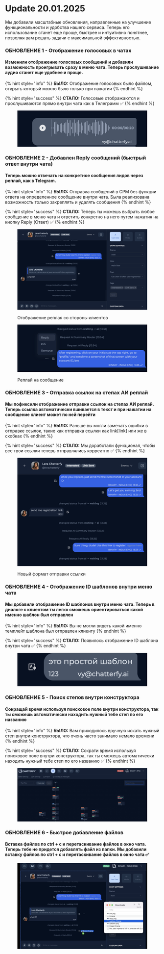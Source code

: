 # Update 20.01.2025

Мы добавили масштабные обновления, направленные на улучшение функциональности и удобства нашего сервиса. Теперь его использование станет еще проще, быстрее и интуитивно понятнее, позволяя вам решать задачи с максимальной эффективностью.



### ОБНОВЛЕНИЕ 1 - Отображение голосовых в чатах 

#### Изменили отображение голосовых сообщений и добавили возможность проигрывать сразу в меню чата. Теперь прослушивание аудио станет еще удобнее и проще. 

{% hint style="info" %}
**БЫЛО:** Отображение голосовых было файлом, открыть который можно было только при нажатии&#x20;
{% endhint %}

{% hint style="success" %}
**СТАЛО:** Голосовые отображаются и прослушиваются прямо внутри чата как в Телеграмм ✅
{% endhint %}

<figure><img src="../../.gitbook/assets/image (193).png" alt=""><figcaption></figcaption></figure>



### ОБНОВЛЕНИЕ 2 - Добавлен Reply сообщений (быстрый ответ внутри чата)

#### &#x20;Теперь можно отвечать на конкретное сообщения лидов через реплай, как в Telegram.

{% hint style="info" %}
**БЫЛО:** Отправка сообщений в СРМ без функции ответа на определенное сообщение внутри чата. Была реализована возможность только закреплять и удалять сообщения
{% endhint %}

{% hint style="success" %}
**СТАЛО:** Теперь ты можешь выбрать любое сообщение в меню чата и ответить конкретно на него путем нажатия на кнопку Reply (Ответ) ✅
{% endhint %}

<figure><img src="../../.gitbook/assets/image (181).png" alt=""><figcaption><p>Отображение реплая со стороны клиентов</p></figcaption></figure>

<figure><img src="../../.gitbook/assets/image (183).png" alt=""><figcaption><p>Реплай на сообщение</p></figcaption></figure>

### ОБНОВЛЕНИЕ 3 - Отправка ссылок на степах АИ реплай



#### Мы пофиксили отображение отправки ссылок на степах АИ реплай. Теперь ссылка автоматически вшивается в текст и при нажатии на сообщение клиент может по ней перейти

{% hint style="info" %}
**БЫЛО:** Раньше вы могли замечать ошибки в отправке ссылок, такие как отправка ссылки как link\[link] или же в скобках&#x20;
{% endhint %}

{% hint style="success" %}
**СТАЛО:** Мы доработали функционал, чтобы все твои ссылки теперь отправлялись корректно ✅
{% endhint %}

<figure><img src="../../.gitbook/assets/image (179).png" alt=""><figcaption><p>Новый формат отправки ссылки</p></figcaption></figure>

### ОБНОВЛЕНИЕ 4 - Отображение ID шаблонов внутри меню чата 

#### Мы добавили отображение ID шаблонов внутри меню чата. Теперь в диалоге с клиентом ты легко сможешь ориентироваться какой именно шаблон был отправлен&#x20;

{% hint style="info" %}
**БЫЛО:** Вы не могли видеть какой именно темплейт шаблона был отправлен клиенту
{% endhint %}

{% hint style="success" %}
**СТАЛО:** Появилось отображение ID шаблона внутри чата ✅
{% endhint %}

<figure><img src="../../.gitbook/assets/шаблон.png" alt=""><figcaption></figcaption></figure>

### ОБНОВЛЕНИЕ 5 - Поиск степов внутри конструктора 

#### Сокращай время используя поисковое поле внутри конструктора, так ты сможешь автоматически находить нужный тебе степ по его названию

{% hint style="info" %}
**БЫЛО:** Вам приходилось вручную искать нужный степ внутри конструктора, что очень часто занимало немало времени
{% endhint %}

{% hint style="success" %}
**СТАЛО:** Сократи время используя поисковое поле внутри конструктора, так ты сможешь автоматически находить нужный тебе степ по его названию ✅
{% endhint %}

<figure><img src="../../.gitbook/assets/image (191).png" alt=""><figcaption></figcaption></figure>

### ОБНОВЛЕНИЕ 6 - Быстрое добавление файлов&#x20;

#### &#x20;Вставка файлов по ctrl + c и перетаскивание файлов в окно чата. Теперь тебе не придется добавлять файл из папки. Мы добавили вставку файлов по ctrl + c и перетаскивание файлов в окно чата ✅

<figure><img src="../../.gitbook/assets/image (182).png" alt=""><figcaption></figcaption></figure>
